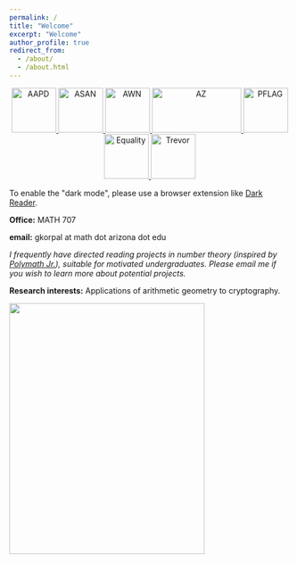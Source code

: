 ```yaml
---
permalink: /
title: "Welcome"
excerpt: "Welcome"
author_profile: true
redirect_from: 
  - /about/
  - /about.html
---
```


<p>
<center>
  <a href="https://www.aapd.com/">
     <img alt="AAPD" src="https://gkorpal.github.io/images/aapd.jpg"
       width="80" height="80" class="center">
  </a>
  <a href="https://autismacceptance.com/">
     <img alt="ASAN" src="https://gkorpal.github.io/images/ASAN_icon.jpg"
       width="80" height="80" class="center">
  </a>
  <a href="https://awnnetwork.org/">
     <img alt="AWN" src="https://gkorpal.github.io/images/awnlogo-256.png"
       width="80" height="80" class="center">
  </a>
  <a href="https://www.sabeusa.org/">
     <img alt="AZ" src="https://gkorpal.github.io/images/sabe-logo.png"
       width="160" height="80" class="center">
  </a>
    <a href="https://pflag.org/">
     <img alt="PFLAG" src="https://gkorpal.github.io/images/pflag-logo.png"
       width="80" height="80" class="center">
  </a>
  <a href="https://www.equalityfederation.org/">
     <img alt="Equality" src="https://gkorpal.github.io/images/equalityf.png"
       width="80" height="80" class="center">
  </a>
  <a href="https://www.thetrevorproject.org/">
     <img alt="Trevor" src="https://gkorpal.github.io/images/trevor.jpg"
       width="80" height="80" class="center">
  </a>  
 </center>
 </p>


To enable the "dark mode", please use a browser extension like [Dark Reader](https://darkreader.org/).

**Office:** MATH 707

<!--- **Office Hours:**  On Sundays from 2:00 pm to 3:00 pm, on Tuesdays and Thursdays from 4:00 pm to 5:00 pm 
<img align="left" width="400" height="520" src="https://www.smbc-comics.com/comics/1472742903-20160901.png">
--->

**email:** gkorpal at math dot arizona dot edu

*I frequently have directed reading projects in number theory (inspired by [Polymath Jr.](https://geometrynyc.wixsite.com/polymathreu)), suitable for motivated undergraduates. Please email me if you wish to learn more about potential projects.*

 
**Research interests:** Applications of arithmetic geometry to cryptography.

<img align="left" width="350" height="450" src="https://www.smbc-comics.com/comics/1464966334-20160603.png">

<!----
Arithmetic geometry and the related applications in cryptography.

Applications of arithmetic geometry to cryptography; like elliptic curve cryptography ([Koblitz](https://www.ams.org/journals/mcom/1987-48-177/S0025-5718-1987-0866109-5/) and [Miller](https://link.springer.com/chapter/10.1007/3-540-39799-X_31)), pairing-based cryptography ([Joux](https://link.springer.com/chapter/10.1007/10722028_23)), and isogeny-based cryptography ([Couveignes](https://eprint.iacr.org/2006/291), [Rostovtsev-Stolbunov](https://eprint.iacr.org/2006/145), and [Charles-Goren-Lauter](https://eprint.iacr.org/2006/021)).
 ![kisin](https://gkorpal.github.io/images/kisin2.png) | ![quanthom](https://gkorpal.github.io/images/quanthom2.png)
----------------------------------------------------------|----------------------------------------------------
 The Realm of Arithmetic Geometry (picture taken from Mark Kisin's article ["What is a Galois Representation?"](https://www.ams.org/notices/200706/tx070600718p.pdf)): Here the dashed arrows indicate a conjecture, while the dotted ones indicate partial progress, like the [Serre's conjecture](https://www.math.arizona.edu/~cais/Papers/Expos/Serre05.pdf) proved by Khare and Wintenberger (2008) for the "Wiles, Taylor ..." arrow and [Deligne's reduction](https://mathoverflow.net/a/20259/) of the Ramanujan conjecture to the Weil conjectures using the [Eichler-Shimura theory](https://mathoverflow.net/a/20950/) (1971) for the "Shimura varieties" arrow. Note that, the Langlands program predicts that any algebraic variety over $\mathbb{Q}$ corresponds to an algebraic automorphic form via their L-functions. *An annotated version of this diagram is available at the [LMFDB universe webpage](https://www.lmfdb.org/universe).* I am primarily interested in the properties of rational points on varieties, as discussed in [this article](https://doi.org/10.1007/978-3-642-56755-1_13).| The Realm of Elliptic Curve Cryptography (picture taken from Luca De Feo's presentation ["Isogeny Graphs in Cryptography"](https://defeo.lu/docet/assets/slides/2018-05-31-gdr-securite.pdf), hand-drawn by Rachel Deyts): Here [isogeny-based cryptography](https://ieeexplore.ieee.org/document/8896171) is shown to find a way around the Quanthom menace, illustrating the crucial role elliptic curves have played in the development of public-key cryptography. Initially, [in 1985](https://link.springer.com/chapter/10.1007%2F3-540-39799-X_31), the group structure of their points was used to come up with cryptography protocols. Later, [in 2001](https://link.springer.com/chapter/10.1007/3-540-44647-8_13), a modified version of the usual bilinear pairings defined on their torsion points were introduced to design various protocols. Then, [in 2011](https://doi.org/10.1007/978-3-642-25405-5_2), graphs whose vertices are (isomorphism classes of) supersingular elliptic curves and edges are isogenies between those curves were used to design protocols for post-quantum cryptography.

**Bonus**: [Neal Koblitz's opinions in his autobiography](https://doi.org/10.1007/978-3-540-74078-0_14) about the confluence of pure mathematics and computer science in cryptography.

---->
